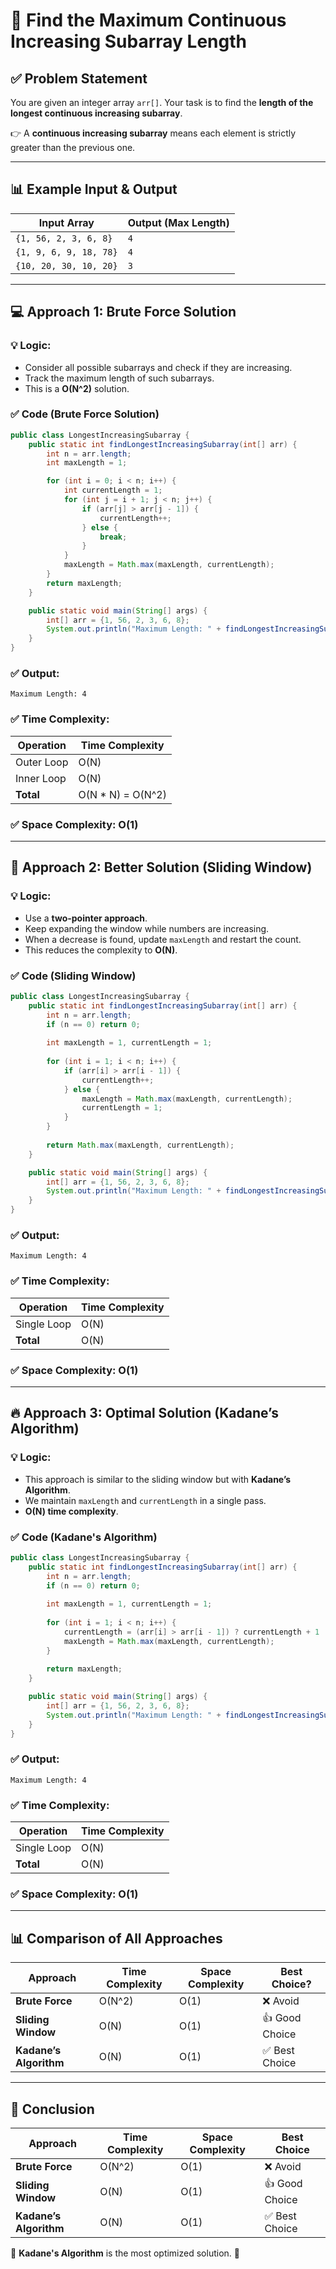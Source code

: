 # 🚀 Find the Maximum Continuous Increasing Subarray Length

## ✅ Problem Statement
You are given an integer array `arr[]`. Your task is to find the **length of the longest continuous increasing subarray**.

👉 A **continuous increasing subarray** means each element is strictly greater than the previous one.

---

## 📊 Example Input & Output
| Input Array             | Output (Max Length) |
|-------------------------|---------------------|
| `{1, 56, 2, 3, 6, 8}`   | `4`                 |
| `{1, 9, 6, 9, 18, 78}`  | `4`                 |
| `{10, 20, 30, 10, 20}`  | `3`                 |

---

## 💻 Approach 1: Brute Force Solution

### 💡 Logic:
- Consider all possible subarrays and check if they are increasing.
- Track the maximum length of such subarrays.
- This is a **O(N^2)** solution.

### ✅ Code (Brute Force Solution)
```java
public class LongestIncreasingSubarray {
    public static int findLongestIncreasingSubarray(int[] arr) {
        int n = arr.length;
        int maxLength = 1;

        for (int i = 0; i < n; i++) {
            int currentLength = 1;
            for (int j = i + 1; j < n; j++) {
                if (arr[j] > arr[j - 1]) {
                    currentLength++;
                } else {
                    break;
                }
            }
            maxLength = Math.max(maxLength, currentLength);
        }
        return maxLength;
    }

    public static void main(String[] args) {
        int[] arr = {1, 56, 2, 3, 6, 8};
        System.out.println("Maximum Length: " + findLongestIncreasingSubarray(arr));
    }
}
```

### ✅ Output:
```
Maximum Length: 4
```

### ✅ Time Complexity:
| Operation     | Time Complexity    |
|--------------|-------------------|
| Outer Loop    | O(N)               |
| Inner Loop    | O(N)               |
| **Total**     | O(N * N) = O(N^2)  |

### ✅ Space Complexity: **O(1)**

---

## 💎 Approach 2: Better Solution (Sliding Window)

### 💡 Logic:
- Use a **two-pointer approach**.
- Keep expanding the window while numbers are increasing.
- When a decrease is found, update `maxLength` and restart the count.
- This reduces the complexity to **O(N)**.

### ✅ Code (Sliding Window)
```java
public class LongestIncreasingSubarray {
    public static int findLongestIncreasingSubarray(int[] arr) {
        int n = arr.length;
        if (n == 0) return 0;
        
        int maxLength = 1, currentLength = 1;
        
        for (int i = 1; i < n; i++) {
            if (arr[i] > arr[i - 1]) {
                currentLength++;
            } else {
                maxLength = Math.max(maxLength, currentLength);
                currentLength = 1;
            }
        }
        
        return Math.max(maxLength, currentLength);
    }

    public static void main(String[] args) {
        int[] arr = {1, 56, 2, 3, 6, 8};
        System.out.println("Maximum Length: " + findLongestIncreasingSubarray(arr));
    }
}
```

### ✅ Output:
```
Maximum Length: 4
```

### ✅ Time Complexity:
| Operation     | Time Complexity    |
|--------------|-------------------|
| Single Loop   | O(N)               |
| **Total**     | O(N)               |

### ✅ Space Complexity: **O(1)**

---

## 🔥 Approach 3: Optimal Solution (Kadane’s Algorithm)

### 💡 Logic:
- This approach is similar to the sliding window but with **Kadane’s Algorithm**.
- We maintain `maxLength` and `currentLength` in a single pass.
- **O(N) time complexity**.

### ✅ Code (Kadane's Algorithm)
```java
public class LongestIncreasingSubarray {
    public static int findLongestIncreasingSubarray(int[] arr) {
        int n = arr.length;
        if (n == 0) return 0;
        
        int maxLength = 1, currentLength = 1;
        
        for (int i = 1; i < n; i++) {
            currentLength = (arr[i] > arr[i - 1]) ? currentLength + 1 : 1;
            maxLength = Math.max(maxLength, currentLength);
        }
        
        return maxLength;
    }

    public static void main(String[] args) {
        int[] arr = {1, 56, 2, 3, 6, 8};
        System.out.println("Maximum Length: " + findLongestIncreasingSubarray(arr));
    }
}
```

### ✅ Output:
```
Maximum Length: 4
```

### ✅ Time Complexity:
| Operation     | Time Complexity    |
|--------------|-------------------|
| Single Loop   | O(N)               |
| **Total**     | O(N)               |

### ✅ Space Complexity: **O(1)**

---

## 📊 Comparison of All Approaches
| Approach        | Time Complexity  | Space Complexity  | Best Choice?   |
|----------------|-----------------|-------------------|---------------|
| **Brute Force** | O(N^2)           | O(1)              | ❌ Avoid       |
| **Sliding Window** | O(N)          | O(1)              | 👍 Good Choice |
| **Kadane’s Algorithm** | O(N)      | O(1)              | ✅ Best Choice |

---

## 🚀 Conclusion
| Approach        | Time Complexity  | Space Complexity  | Best Choice      |
|----------------|-----------------|-------------------|-----------------|
| **Brute Force** | O(N^2)           | O(1)              | ❌ Avoid        |
| **Sliding Window** | O(N)          | O(1)              | 👍 Good Choice |
| **Kadane’s Algorithm** | O(N)      | O(1)              | ✅ Best Choice |

💯 **Kadane's Algorithm** is the most optimized solution. 🚀

